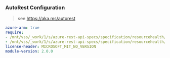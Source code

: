 ### AutoRest Configuration

> see https://aka.ms/autorest

``` yaml
azure-arm: true
require:
- /mnt/vss/_work/1/s/azure-rest-api-specs/specification/resourcehealth/resource-manager/readme.md
- /mnt/vss/_work/1/s/azure-rest-api-specs/specification/resourcehealth/resource-manager/readme.go.md
license-header: MICROSOFT_MIT_NO_VERSION
module-version: 2.0.0
```